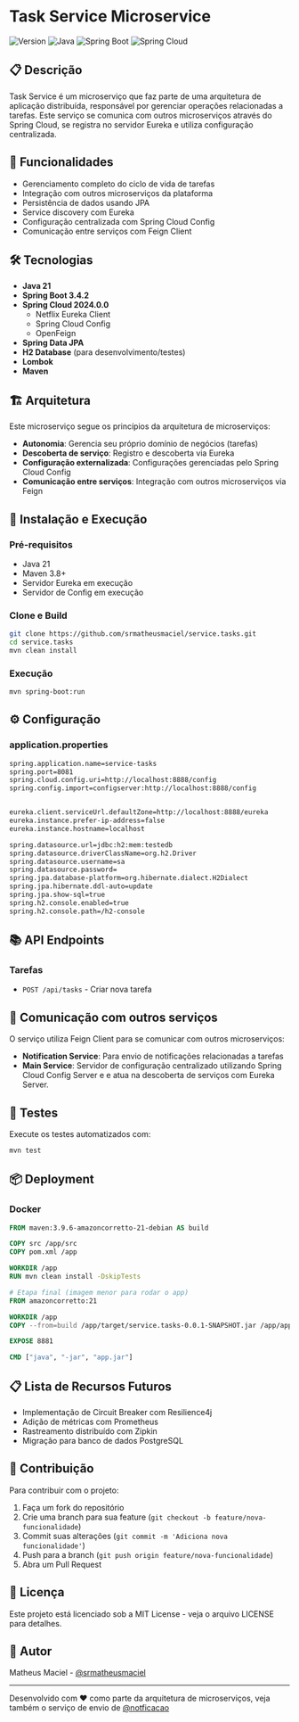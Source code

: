 # Task Service Microservice

![Version](https://img.shields.io/badge/version-0.0.1--SNAPSHOT-blue)
![Java](https://img.shields.io/badge/Java-21-orange)
![Spring Boot](https://img.shields.io/badge/Spring%20Boot-3.4.2-brightgreen)
![Spring Cloud](https://img.shields.io/badge/Spring%20Cloud-2024.0.0-lightblue)

## 📋 Descrição

Task Service é um microserviço que faz parte de uma arquitetura de aplicação distribuída, responsável por gerenciar operações relacionadas a tarefas. Este serviço se comunica com outros microserviços através do Spring Cloud, se registra no servidor Eureka e utiliza configuração centralizada.

## 🚀 Funcionalidades

- Gerenciamento completo do ciclo de vida de tarefas
- Integração com outros microserviços da plataforma
- Persistência de dados usando JPA
- Service discovery com Eureka
- Configuração centralizada com Spring Cloud Config
- Comunicação entre serviços com Feign Client

## 🛠️ Tecnologias

- **Java 21**
- **Spring Boot 3.4.2**
- **Spring Cloud 2024.0.0**
  - Netflix Eureka Client
  - Spring Cloud Config
  - OpenFeign
- **Spring Data JPA**
- **H2 Database** (para desenvolvimento/testes)
- **Lombok**
- **Maven**

## 🏗️ Arquitetura

Este microserviço segue os princípios da arquitetura de microserviços:

- **Autonomia**: Gerencia seu próprio domínio de negócios (tarefas)
- **Descoberta de serviço**: Registro e descoberta via Eureka
- **Configuração externalizada**: Configurações gerenciadas pelo Spring Cloud Config
- **Comunicação entre serviços**: Integração com outros microserviços via Feign

## 🔧 Instalação e Execução

### Pré-requisitos

- Java 21
- Maven 3.8+
- Servidor Eureka em execução
- Servidor de Config em execução

### Clone e Build

```bash
git clone https://github.com/srmatheusmaciel/service.tasks.git
cd service.tasks
mvn clean install
```

### Execução

```bash
mvn spring-boot:run
```


## ⚙️ Configuração

### application.properties

```bash
spring.application.name=service-tasks
spring.port=8081
spring.cloud.config.uri=http://localhost:8888/config
spring.config.import=configserver:http://localhost:8888/config


eureka.client.serviceUrl.defaultZone=http://localhost:8888/eureka
eureka.instance.prefer-ip-address=false
eureka.instance.hostname=localhost

spring.datasource.url=jdbc:h2:mem:testedb
spring.datasource.driverClassName=org.h2.Driver
spring.datasource.username=sa
spring.datasource.password=
spring.jpa.database-platform=org.hibernate.dialect.H2Dialect
spring.jpa.hibernate.ddl-auto=update
spring.jpa.show-sql=true
spring.h2.console.enabled=true
spring.h2.console.path=/h2-console
```

## 📚 API Endpoints

### Tarefas

- `POST /api/tasks` - Criar nova tarefa

## 🔄 Comunicação com outros serviços

O serviço utiliza Feign Client para se comunicar com outros microserviços:

- **Notification Service**: Para envio de notificações relacionadas a tarefas
- **Main Service**: Servidor de configuração centralizado utilizando Spring Cloud Config Server e e atua na descoberta de serviços com Eureka Server. 



## 🧪 Testes

Execute os testes automatizados com:

```bash
mvn test
```


## 📦 Deployment

### Docker

```dockerfile
FROM maven:3.9.6-amazoncorretto-21-debian AS build  

COPY src /app/src  
COPY pom.xml /app  

WORKDIR /app  
RUN mvn clean install -DskipTests

# Etapa final (imagem menor para rodar o app)
FROM amazoncorretto:21  

WORKDIR /app  
COPY --from=build /app/target/service.tasks-0.0.1-SNAPSHOT.jar /app/app.jar  

EXPOSE 8881  

CMD ["java", "-jar", "app.jar"]  
```


## 📋 Lista de Recursos Futuros

- Implementação de Circuit Breaker com Resilience4j
- Adição de métricas com Prometheus
- Rastreamento distribuído com Zipkin
- Migração para banco de dados PostgreSQL

## 🤝 Contribuição

Para contribuir com o projeto:

1. Faça um fork do repositório
2. Crie uma branch para sua feature (`git checkout -b feature/nova-funcionalidade`)
3. Commit suas alterações (`git commit -m 'Adiciona nova funcionalidade'`)
4. Push para a branch (`git push origin feature/nova-funcionalidade`)
5. Abra um Pull Request

## 📄 Licença

Este projeto está licenciado sob a MIT License - veja o arquivo LICENSE para detalhes.

## 👤 Autor

Matheus Maciel - [@srmatheusmaciel](https://github.com/srmatheusmaciel)

---

Desenvolvido com ❤️ como parte da arquitetura de microserviços, veja também o serviço de envio de [@notficacao](https://github.com/srmatheusmaciel/service-notification)
